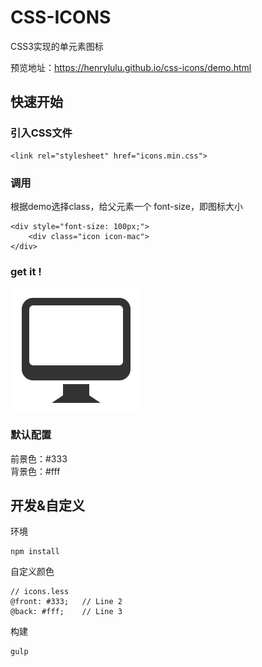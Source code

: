 # CSS-ICONS
CSS3实现的单元素图标

预览地址：https://henrylulu.github.io/css-icons/demo.html

## 快速开始
### 引入CSS文件
```
<link rel="stylesheet" href="icons.min.css">
```
### 调用
根据demo选择class，给父元素一个 font-size，即图标大小
```
<div style="font-size: 100px;">
    <div class="icon icon-mac">
</div>
```
### get it !

![](./pics/mac.png)

### 默认配置

前景色：#333    
背景色：#fff

## 开发&自定义

环境

    npm install

自定义颜色

    // icons.less
    @front: #333;   // Line 2
    @back: #fff;    // Line 3

构建

    gulp
